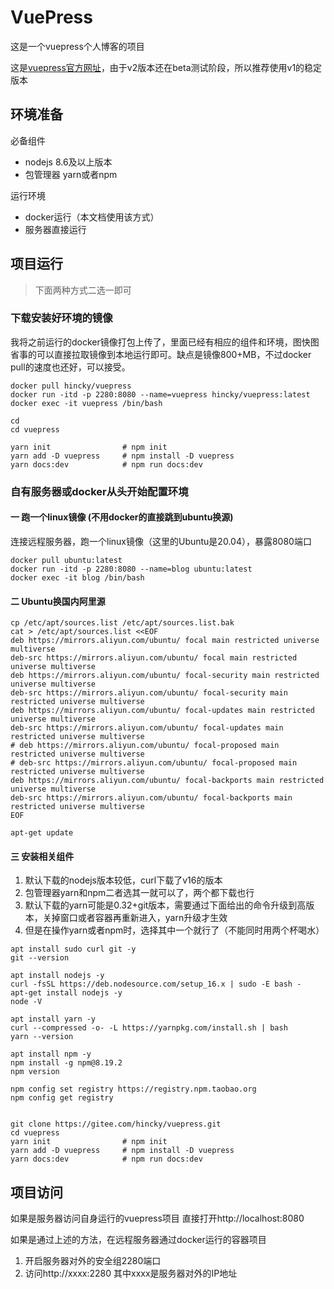 # VuePress

这是一个vuepress个人博客的项目

这是[vuepress官方网址](https://vuepress.vuejs.org/zh/)，由于v2版本还在beta测试阶段，所以推荐使用v1的稳定版本

## 环境准备
必备组件
- nodejs 8.6及以上版本
- 包管理器 yarn或者npm

运行环境
- docker运行（本文档使用该方式）
- 服务器直接运行


## 项目运行
> 下面两种方式二选一即可
### 下载安装好环境的镜像
我将之前运行的docker镜像打包上传了，里面已经有相应的组件和环境，图快图省事的可以直接拉取镜像到本地运行即可。缺点是镜像800+MB，不过docker pull的速度也还好，可以接受。

```
docker pull hincky/vuepress 
docker run -itd -p 2280:8080 --name=vuepress hincky/vuepress:latest
docker exec -it vuepress /bin/bash

cd
cd vuepress

yarn init                # npm init
yarn add -D vuepress     # npm install -D vuepress
yarn docs:dev            # npm run docs:dev
```

### 自有服务器或docker从头开始配置环境
#### 一 跑一个linux镜像 (不用docker的直接跳到ubuntu换源)
连接远程服务器，跑一个linux镜像（这里的Ubuntu是20.04），暴露8080端口
```
docker pull ubuntu:latest
docker run -itd -p 2280:8080 --name=blog ubuntu:latest
docker exec -it blog /bin/bash
```
#### 二 Ubuntu换国内阿里源
```
cp /etc/apt/sources.list /etc/apt/sources.list.bak
cat > /etc/apt/sources.list <<EOF
deb https://mirrors.aliyun.com/ubuntu/ focal main restricted universe multiverse
deb-src https://mirrors.aliyun.com/ubuntu/ focal main restricted universe multiverse
deb https://mirrors.aliyun.com/ubuntu/ focal-security main restricted universe multiverse
deb-src https://mirrors.aliyun.com/ubuntu/ focal-security main restricted universe multiverse
deb https://mirrors.aliyun.com/ubuntu/ focal-updates main restricted universe multiverse
deb-src https://mirrors.aliyun.com/ubuntu/ focal-updates main restricted universe multiverse
# deb https://mirrors.aliyun.com/ubuntu/ focal-proposed main restricted universe multiverse
# deb-src https://mirrors.aliyun.com/ubuntu/ focal-proposed main restricted universe multiverse
deb https://mirrors.aliyun.com/ubuntu/ focal-backports main restricted universe multiverse
deb-src https://mirrors.aliyun.com/ubuntu/ focal-backports main restricted universe multiverse
EOF

apt-get update
```

#### 三 安装相关组件
1. 默认下载的nodejs版本较低，curl下载了v16的版本
2. 包管理器yarn和npm二者选其一就可以了，两个都下载也行
3. 默认下载的yarn可能是0.32+git版本，需要通过下面给出的命令升级到高版本，关掉窗口或者容器再重新进入，yarn升级才生效
4. 但是在操作yarn或者npm时，选择其中一个就行了（不能同时用两个杯喝水）
```
apt install sudo curl git -y
git --version

apt install nodejs -y  
curl -fsSL https://deb.nodesource.com/setup_16.x | sudo -E bash -
apt-get install nodejs -y   
node -V

apt install yarn -y 
curl --compressed -o- -L https://yarnpkg.com/install.sh | bash
yarn --version

apt install npm -y
npm install -g npm@8.19.2
npm version

npm config set registry https://registry.npm.taobao.org
npm config get registry


git clone https://gitee.com/hincky/vuepress.git
cd vuepress
yarn init                # npm init
yarn add -D vuepress     # npm install -D vuepress
yarn docs:dev            # npm run docs:dev
```

## 项目访问
如果是服务器访问自身运行的vuepress项目
直接打开http://localhost:8080

如果是通过上述的方法，在远程服务器通过docker运行的容器项目
1. 开启服务器对外的安全组2280端口
2. 访问http://xxxx:2280  其中xxxx是服务器对外的IP地址

